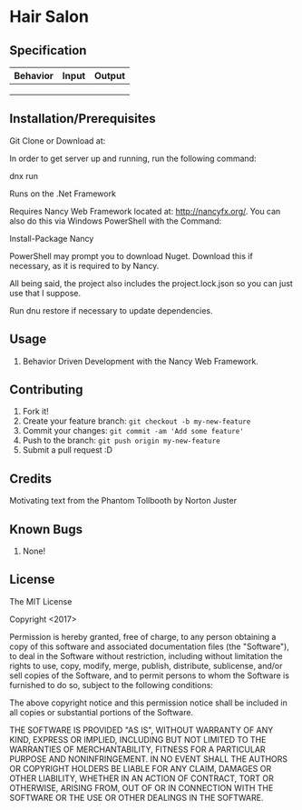 # Hair Salon

## Specification

| Behavior | Input | Output |
| :-------------     | :------------- | :------------- |
| | | |
| | | |
| | | |

## Installation/Prerequisites

Git Clone or Download at:

In order to get server up and running, run the following command:

  dnx run

Runs on the .Net Framework

Requires Nancy Web Framework located at: http://nancyfx.org/. You can also do this via Windows PowerShell with the Command:

Install-Package Nancy

PowerShell may prompt you to download Nuget. Download this if necessary, as it is required to by Nancy.

All being said, the project also includes the project.lock.json so you can just use that I suppose.

Run dnu restore if necessary to update dependencies.


## Usage

1. Behavior Driven Development with the  Nancy Web Framework.

## Contributing

1. Fork it!
2. Create your feature branch: `git checkout -b my-new-feature`
3. Commit your changes: `git commit -am 'Add some feature'`
4. Push to the branch: `git push origin my-new-feature`
5. Submit a pull request :D

## Credits

Motivating text from the Phantom Tollbooth by Norton Juster

## Known Bugs

1. None!

## License

The MIT License

Copyright <2017> <Ethan Luts>

Permission is hereby granted, free of charge, to any person obtaining a copy of this software and associated documentation files (the "Software"), to deal in the Software without restriction, including without limitation the rights to use, copy, modify, merge, publish, distribute, sublicense, and/or sell copies of the Software, and to permit persons to whom the Software is furnished to do so, subject to the following conditions:

The above copyright notice and this permission notice shall be included in all copies or substantial portions of the Software.

THE SOFTWARE IS PROVIDED "AS IS", WITHOUT WARRANTY OF ANY KIND, EXPRESS OR IMPLIED, INCLUDING BUT NOT LIMITED TO THE WARRANTIES OF MERCHANTABILITY, FITNESS FOR A PARTICULAR PURPOSE AND NONINFRINGEMENT. IN NO EVENT SHALL THE AUTHORS OR COPYRIGHT HOLDERS BE LIABLE FOR ANY CLAIM, DAMAGES OR OTHER LIABILITY, WHETHER IN AN ACTION OF CONTRACT, TORT OR OTHERWISE, ARISING FROM, OUT OF OR IN CONNECTION WITH THE SOFTWARE OR THE USE OR OTHER DEALINGS IN THE SOFTWARE.
